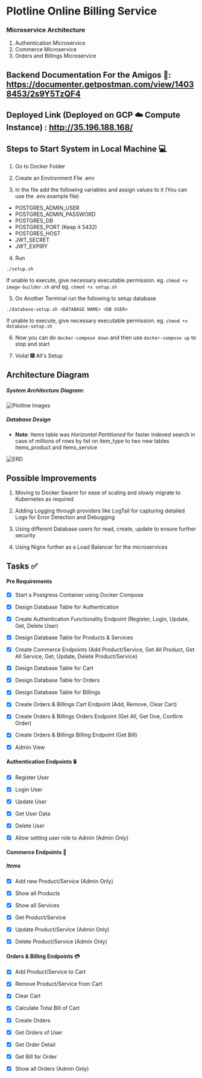 # Plotline Online Billing Service

### Microservice Architecture

1. Authentication Microservice
2. Commerce Microservice
3. Orders and Billings Microservice

## Backend Documentation For the Amigos :cowboy_hat_face:: https://documenter.getpostman.com/view/14038453/2s9Y5TzQF4

## Deployed Link (Deployed on GCP :cloud: Compute Instance) : http://35.196.188.168/

## Steps to Start System in Local Machine :computer:
1. Go to Docker Folder

2. Create an Environment File .env 

3. In the file add the following variables and assign values to it (You can use the .env.example file)
- POSTGRES_ADMIN_USER
- POSTGRES_ADMIN_PASSWORD
- POSTGRES_DB
- POSTGRES_PORT (Keep it 5432)
- POSTGRES_HOST
- JWT_SECRET
- JWT_EXPIRY

4. Run 

``` ./setup.sh ```

If unable to execute, give necessary executable permission. eg. ``` chmod +x image-builder.sh ``` and eg. ``` chmod +x setup.sh ```

5. On Another Terminal run the following to setup database

```./database-setup.sh <DATABASE NAME> <DB USER> ```

If unable to execute, give necessary executable permission. eg. ``` chmod +x database-setup.sh ```

6. Now you can do ```docker-compose down``` and then use ```docker-compose up``` to stop and start

7. Voila! :fireworks: All's Setup

## Architecture Diagram

##### System Architecture Diagram:

![Plotline Images](https://github.com/Rehaan1/PlotlineBillingSystem/assets/38107493/c824a46f-77a4-4807-bc65-9bbd3ecb9e55)

##### Database Design
- **Note**: Items table was *Horizontal Partitioned* for faster indexed search in case of millions of rows by list on item_type to two new tables items_product and items_service

![ERD](https://github.com/Rehaan1/PlotlineBillingSystem/assets/38107493/634949c3-319a-459b-8bbf-e9f86894995a)


## Possible Improvements
1. Moving to Docker Swarm for ease of scaling and slowly migrate to Kubernetes as required

2. Adding Logging through providers like LogTail for capturing detailed Logs for Error Detection and Debugging

3. Using different Database users for read, create, update to ensure further security

4. Using Nignx further as a Load Balancer for the microservices

## Tasks :white_check_mark:
#### Pre Requirements
- [X] Start a Postgress Container using Docker Compose

- [X] Design Database Table for Authentication

- [X] Create Authentication Functionality Endpoint (Register, Login, Update, Get, Delete User)

- [X] Design Database Table for Products & Services

- [X] Create Commerce Endpoints (Add Product/Service, Get All Product, Get All Service, Get, Update, Delete Product/Service)

- [X] Design Database Table for Cart

- [X] Design Database Table for Orders

- [X] Design Database Table for Billings

- [X] Create Orders & Billings Cart Endpoint (Add, Remove, Clear Cart)

- [X] Create Orders & Billings Orders Endpoint (Get All, Get One, Confirm Order)

- [X] Create Orders & Billings Billing Endpoint (Get Bill)

- [X] Admin View



#### Authentication Endpoints :lock:

- [X] Register User

- [X] Login User

- [X] Update User

- [X] Get User Data

- [X] Delete User

- [X] Allow setting user role to Admin (Admin Only)


#### Commerce Endpoints :handbag:

##### Items

- [X] Add new Product/Service (Admin Only)

- [X] Show all Products

- [X] Show all Services

- [X] Get Product/Service

- [X] Update Product/Service (Admin Only)

- [X] Delete Product/Service (Admin Only)



#### Orders & Billing Endpoints :credit_card:

- [X] Add Product/Service to Cart

- [X] Remove Product/Service from Cart

- [X] Clear Cart

- [X] Calculate Total Bill of Cart

- [X] Create Orders

- [X] Get Orders of User

- [X] Get Order Detail

- [X] Get Bill for Order

- [X] Show all Orders (Admin Only)
